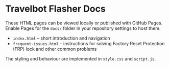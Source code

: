 # Travelbot Flasher Docs

These HTML pages can be viewed locally or published with GitHub Pages. Enable Pages for the `docs/` folder in your repository settings to host them.

- `index.html` – short introduction and navigation
- `frequent-issues.html` – instructions for solving Factory Reset Protection (FRP) lock and other common problems

The styling and behaviour are implemented in `style.css` and `script.js`.
